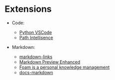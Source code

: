 # Extensions

- Code:
	- [Python VSCode](https://github.com/Microsoft/vscode-python)
	- [Path Intellisence](https://github.com/ChristianKohler/PathIntellisense)

- Markdown:
	- [markdown-links](https://github.com/tchayen/markdown-links)
	- [Markdown Preview Enhanced](https://shd101wyy.github.io/markdown-preview-enhanced/#/)
	- [Foam is a personal knowledge management](https://foambubble.github.io/foam/)
	- [docs-markdown](https://marketplace.visualstudio.com/items?itemName=docsmsft.docs-markdown)
